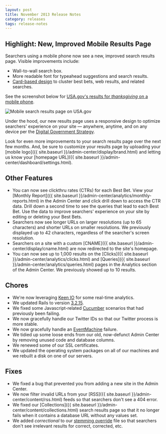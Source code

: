 ```yaml
---
layout: post
title: November 2013 Release Notes
category: releases
tags: release-notes
---
```


## Highlight: New, Improved Mobile Results Page

Searchers using a mobile phone now see a new, improved search results page. Visible improvements include:

* Wall-to-wall search box.
* More readable font for typeahead suggestions and search results.
* [Card-based design](http://insideintercom.io/why-cards-are-the-future-of-the-web/) to cluster best bets, web results, and related searches.

See the screenshot below for [USA.gov's results for *thanksgiving* on a mobile phone](https://search.usa.gov/search?affiliate=usagov&query=thanksgiving&m=true).

![Mobile search results page on USA.gov](https://d3qcdigd1fhos0.cloudfront.net/blog/img/usagov-mobile-thanksgiving.png)

Under the hood, our new results page uses a responsive design to optimize searchers' experience on your site &mdash; anywhere, anytime, and on any device per the [Digital Government Strategy](https://digital.gov/resources/2012-digital-government-strategy/).

Look for even more improvements to your search results page over the next few months. And, be sure to customize your results page by uploading your [mobile logo]({{ site.baseurl }}/admin-center/display/brand.html) and letting us know your [homepage URL]({{ site.baseurl }}/admin-center/dashboard/settings.html).

## Other Features

* You can now see clickthru rates (CTRs) for each Best Bet. View your [Monthly Report]({{ site.baseurl }}/admin-center/analytics/monthly-reports.html) in the Admin Center and click drill down to access the CTR data. Drill down a second time to see the queries that lead to each Best Bet. Use the data to improve searchers' experience on your site by editing or deleting your Best Bets.
* Searchers now see longer URLs on larger resolutions (up to 65 characters) and shorter URLs on smaller resolutions. We previously displayed up to 42 characters, regardless of the searcher's screen resolution.
* Searchers on a site with a custom [CNAME]({{ site.baseurl }}/admin-center/display/cname.html) are now redirected to the site's homepage.
* You can now see up to 1,000 results on the [Clicks]({{ site.baseurl }}/admin-center/analytics/clicks.html) and [Queries]({{ site.baseurl }}/admin-center/analytics/queries.html) pages in the Analytics section of the Admin Center. We previously showed up to 10 results.

## Chores

* We're now leveraging [Keen IO](https://keen.io/) for some real-time analytics.
* We updated Rails to version [3.2.15](http://weblog.rubyonrails.org/2013/10/16/Rails-3-2-15-has-been-released/).
* We fixed some Javascript-related [Cucumber](http://cukes.info/) scenarios that had previously been failing.
* We now gracefully handle our Twitter IDs so that our Twitter process is more stable.
* We now gracefully handle an [EventMachine](https://github.com/eventmachine/eventmachine) failure.
* We tidied up some loose ends from our old, now-defunct Admin Center by removing unused code and database columns.
* We renewed some of our SSL certificates.
* We updated the operating system packages on all of our machines and we rebuilt a disk on one of our servers.

## Fixes

* We fixed a bug that prevented you from adding a new site in the Admin Center.
* We now filter invalid URLs from your [RSS]({{ site.baseurl }}/admin-center/content/rss.html) feeds so that searchers don't see a 404 error.
* We fixed our [Collections]({{ site.baseurl }}/admin-center/content/collections.html) search results page so that it no longer fails when it contains a database URL without any values set.
* We added *correctional* to our [stemming override](http://wiki.apache.org/solr/LanguageAnalysis#solr.StemmerOverrideFilterFactory) file so that searchers don't see irrelevant results for correct, corrected, etc.
